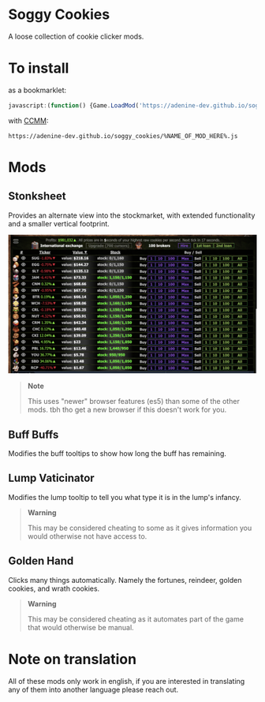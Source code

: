 # Soggy Cookies

A loose collection of cookie clicker mods. 

# To install
as a bookmarklet: 
```js
javascript:(function() {Game.LoadMod('https://adenine-dev.github.io/soggy_cookies/%NAME_OF_MOD_HERE%.js');}());
```

with [CCMM](https://github.com/klattmose/CookieClickerModManager): 
```
https://adenine-dev.github.io/soggy_cookies/%NAME_OF_MOD_HERE%.js
```

# Mods

## Stonksheet
Provides an alternate view into the stockmarket, with extended functionality and a smaller vertical footprint.

![screenshot of the stonksheet interface](./screenshots/stonksheet.png)

> **Note**
> 
> This uses "newer" browser features (es5) than some of the other mods. tbh tho get a new browser if this doesn't work for you.

## Buff Buffs
Modifies the buff tooltips to show how long the buff has remaining.

## Lump Vaticinator 
Modifies the lump tooltip to tell you what type it is in the lump's infancy.

> **Warning**
> 
> This may be considered cheating to some as it gives information you would otherwise not have access to.

## Golden Hand
Clicks many things automatically. Namely the fortunes, reindeer, golden cookies, and wrath cookies.

> **Warning**
> 
> This may be considered cheating as it automates part of the game that would otherwise be manual.

# Note on translation
All of these mods only work in english, if you are interested in translating any of them into another language please reach out.